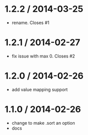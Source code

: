 
1.2.2 / 2014-03-25
==================

 * rename. Closes #1

1.2.1 / 2014-02-27
==================

 * fix issue with max 0. Closes #2

1.2.0 / 2014-02-26
==================

 * add value mapping support

1.1.0 / 2014-02-26
==================

 * change to make .sort an option
 * docs
